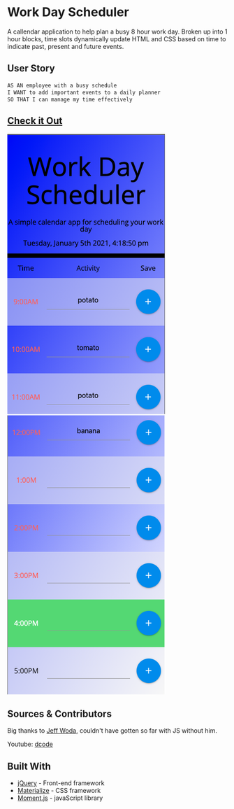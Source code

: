 # Work Day Scheduler

A callendar application to help plan a busy 8 hour work day. Broken up into 1 hour blocks, time slots dynamically update HTML and CSS based on time to indicate past, present and future events. 

## User Story

```
AS AN employee with a busy schedule
I WANT to add important events to a daily planner
SO THAT I can manage my time effectively
```

## [Check it Out](https://eamon02.github.io/Responsive-Work-Day-Scheduler/)
![Header](./Assets/Header.png)
![Body](./Assets/Body.png)

## Sources & Contributors 

Big thanks to [Jeff Woda](https://github.com/wodaje), couldn't have gotten so far with JS without him. 

Youtube:
[dcode](https://www.youtube.com/watch?v=fB9KRePY9-w&list=PLVvjrrRCBy2LWFkR7opQxWp4z0en6OHgw&index=3)

## Built With

* [jQuery](https://jquery.com/) - Front-end framework 
* [Materialize](https://materializecss.com/about.html) - CSS framework
* [Moment.js](https://momentjs.com/) - javaScript library 
